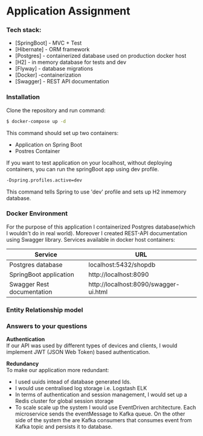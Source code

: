 # Application Assignment
### Tech stack:

* [SpringBoot] - MVC + Test
* [Hibernate] - ORM framework
* [Postgres] - containerized database used on production docker host
* [H2] - in memory database for tests and dev
* [Flyway] - database migrations
* [Docker] -containerization
* [Swagger]  - REST API documentation

### Installation

Clone the repository and run command:

```sh
$ docker-compose up -d
```

This command should set up two containers:
* Application on Spring Boot 
* Postres Container

If you want to test application on your localhost, without deploying containers, you can run the 
springBoot app using dev profile.

```sh
-Dspring.profiles.active=dev
```

This command tells Spring to use 'dev' profile and sets up H2 inmemory database.

### Docker Environment

For the purpose of this application I containerized Postgres database(which I wouldn't do in real world). 
Moreover I created REST-API documentation using Swagger library.
Services available in docker host containers:

| Service | URL |
| ------ | ------ |
| Postgres database | localhost:5432/shopdb |
| SpringBoot application | http://localhost:8090 |
| Swagger Rest documentation | http://localhost:8090/swagger-ui.html |

### Entity Relationship model



### Answers to your questions
**Authentication**\
If our API was used by different types of devices and clients, 
I would implement JWT (JSON Web Token) based authentication.  

**Redundancy**\
To make our application more redundant:
* I used uuids intead of database generated Ids. 
* I would use centralised log storage i.e. Logstash ELK
* In terms of authentication and session management, I would set up a Redis cluster for global session storage
* To scale scale up the system I would use EventDriven architecture. Each microservice 
sends the eventMessage to Kafka queue. On the other side of the system the are Kafka consumers that consumes event from
Kafka topic and persists it to database.  







